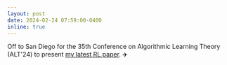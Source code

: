 ```yaml
---
layout: post
date: 2024-02-24 07:59:00-0400
inline: true
---
```

Off to San Diego for the 35th Conference on Algorithmic Learning Theory (ALT'24) to present [my latest RL paper](/blog/2023/Online-non-episodic-RL/). :airplane: